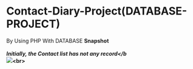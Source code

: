 # Contact-Diary-Project(DATABASE-PROJECT)
 By Using PHP With DATABASE
<b>Snapshot</b>
<br>
<br>
<b><i>Initially, the Contact list has not any record</b</i><br>
 ![]('https://github.com/iamketan56/Contact-Diary-Project-DATABASE-PROJECT/blob/main/1.PNG')<br>
 
